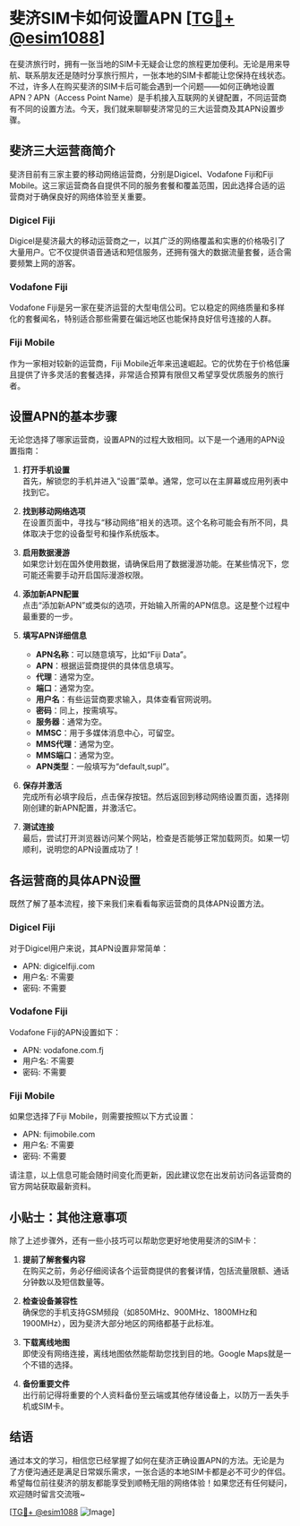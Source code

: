 # 斐济SIM卡如何设置APN [[TG💪+ @esim1088](https://t.me/s/esim1088)]

在斐济旅行时，拥有一张当地的SIM卡无疑会让您的旅程更加便利。无论是用来导航、联系朋友还是随时分享旅行照片，一张本地的SIM卡都能让您保持在线状态。不过，许多人在购买斐济的SIM卡后可能会遇到一个问题——如何正确地设置APN？APN（Access Point Name）是手机接入互联网的关键配置，不同运营商有不同的设置方法。今天，我们就来聊聊斐济常见的三大运营商及其APN设置步骤。

## 斐济三大运营商简介

斐济目前有三家主要的移动网络运营商，分别是Digicel、Vodafone Fiji和Fiji Mobile。这三家运营商各自提供不同的服务套餐和覆盖范围，因此选择合适的运营商对于确保良好的网络体验至关重要。

### Digicel Fiji
Digicel是斐济最大的移动运营商之一，以其广泛的网络覆盖和实惠的价格吸引了大量用户。它不仅提供语音通话和短信服务，还拥有强大的数据流量套餐，适合需要频繁上网的游客。

### Vodafone Fiji
Vodafone Fiji是另一家在斐济运营的大型电信公司。它以稳定的网络质量和多样化的套餐闻名，特别适合那些需要在偏远地区也能保持良好信号连接的人群。

### Fiji Mobile
作为一家相对较新的运营商，Fiji Mobile近年来迅速崛起。它的优势在于价格低廉且提供了许多灵活的套餐选择，非常适合预算有限但又希望享受优质服务的旅行者。

## 设置APN的基本步骤

无论您选择了哪家运营商，设置APN的过程大致相同。以下是一个通用的APN设置指南：

1. **打开手机设置**  
   首先，解锁您的手机并进入“设置”菜单。通常，您可以在主屏幕或应用列表中找到它。

2. **找到移动网络选项**  
   在设置页面中，寻找与“移动网络”相关的选项。这个名称可能会有所不同，具体取决于您的设备型号和操作系统版本。

3. **启用数据漫游**  
   如果您计划在国外使用数据，请确保启用了数据漫游功能。在某些情况下，您可能还需要手动开启国际漫游权限。

4. **添加新APN配置**  
   点击“添加新APN”或类似的选项，开始输入所需的APN信息。这是整个过程中最重要的一步。

5. **填写APN详细信息**  
   - **APN名称**：可以随意填写，比如“Fiji Data”。
   - **APN**：根据运营商提供的具体信息填写。
   - **代理**：通常为空。
   - **端口**：通常为空。
   - **用户名**：有些运营商要求输入，具体查看官网说明。
   - **密码**：同上，按需填写。
   - **服务器**：通常为空。
   - **MMSC**：用于多媒体消息中心，可留空。
   - **MMS代理**：通常为空。
   - **MMS端口**：通常为空。
   - **APN类型**：一般填写为“default,supl”。

6. **保存并激活**  
   完成所有必填字段后，点击保存按钮。然后返回到移动网络设置页面，选择刚刚创建的新APN配置，并激活它。

7. **测试连接**  
   最后，尝试打开浏览器访问某个网站，检查是否能够正常加载网页。如果一切顺利，说明您的APN设置成功了！

## 各运营商的具体APN设置

既然了解了基本流程，接下来我们来看看每家运营商的具体APN设置方法。

### Digicel Fiji
对于Digicel用户来说，其APN设置非常简单：
- APN: digicelfiji.com
- 用户名: 不需要
- 密码: 不需要

### Vodafone Fiji
Vodafone Fiji的APN设置如下：
- APN: vodafone.com.fj
- 用户名: 不需要
- 密码: 不需要

### Fiji Mobile
如果您选择了Fiji Mobile，则需要按照以下方式设置：
- APN: fijimobile.com
- 用户名: 不需要
- 密码: 不需要

请注意，以上信息可能会随时间变化而更新，因此建议您在出发前访问各运营商的官方网站获取最新资料。

## 小贴士：其他注意事项

除了上述步骤外，还有一些小技巧可以帮助您更好地使用斐济的SIM卡：

1. **提前了解套餐内容**  
   在购买之前，务必仔细阅读各个运营商提供的套餐详情，包括流量限额、通话分钟数以及短信数量等。

2. **检查设备兼容性**  
   确保您的手机支持GSM频段（如850MHz、900MHz、1800MHz和1900MHz），因为斐济大部分地区的网络都基于此标准。

3. **下载离线地图**  
   即使没有网络连接，离线地图依然能帮助您找到目的地。Google Maps就是一个不错的选择。

4. **备份重要文件**  
   出行前记得将重要的个人资料备份至云端或其他存储设备上，以防万一丢失手机或SIM卡。

## 结语

通过本文的学习，相信您已经掌握了如何在斐济正确设置APN的方法。无论是为了方便沟通还是满足日常娱乐需求，一张合适的本地SIM卡都是必不可少的伴侣。希望每位前往斐济的朋友都能享受到顺畅无阻的网络体验！如果您还有任何疑问，欢迎随时留言交流哦~

[[TG💪+ @esim1088](https://t.me/s/esim1088) ![Image](https://i.postimg.cc/4NQfJmqS/Snipaste-2025-05-13-00-14-12.png)]
